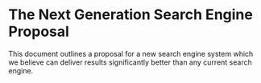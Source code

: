 # The Next Generation Search Engine Proposal

This document outlines a proposal for a new search engine system which we believe can deliver results significantly better than any current search engine.

